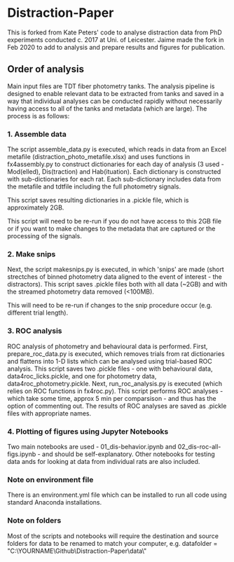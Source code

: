 # Distraction-Paper

This is forked from Kate Peters' code to analyse distraction data from PhD experiments conducted c. 2017 at Uni. of Leicester. Jaime made the fork in Feb 2020 to add to analysis and prepare results and figures for publication.

## Order of analysis

Main input files are TDT fiber photometry tanks. The analysis pipeline is designed to enable relevant data to be extracted from tanks and saved in a way that individual analyses can be conducted rapidly without necessarily having access to all of the tanks and metadata (which are large). The process is as follows:

### 1. Assemble data
The script assemble_data.py is executed, which reads in data from an Excel metafile (distraction_photo_metafile.xlsx) and uses functions in fx4assembly.py to construct dictionaries for each day of analysis (3 used - Mod(elled), Dis(traction) and Hab(ituation). Each dictionary is constructed with sub-dictionaries for each rat. Each sub-dictionary includes data from the metafile and tdtfile including the full photometry signals.

This script saves resulting dictionaries in a .pickle file, which is approximately 2GB.

This script will need to be re-run if you do not have access to this 2GB file or if you want to make changes to the metadata that are captured or the processing of the signals.

### 2. Make snips
Next, the script makesnips.py is executed, in which 'snips' are made (short strectches of binned photometry data aligned to the event of interest - the distractors). This script saves .pickle files both with all data (~2GB) and with the streamed photometry data removed (<100MB).

This will need to be re-run if changes to the snip procedure occur (e.g. different trial length).

### 3. ROC analysis
ROC analysis of photometry and behavioural data is performed. First, prepare_roc_data.py is executed, which removes trials from rat dictionaries and flattens into 1-D lists which can be analysed using trial-based ROC analysis. This script saves two .pickle files - one with behavioural data, data4roc_licks.pickle, and one for photometry data, data4roc_photometry.pickle. Next, run_roc_analysis.py is executed (which relies on ROC functions in fx4roc.py). This script performs ROC analyses - which take some time, approx 5 min per comparsison - and thus has the option of commenting out. The results of ROC analyses are saved as .pickle files with appropriate names.

### 4. Plotting of figures using Jupyter Notebooks
Two main notebooks are used - 01_dis-behavior.ipynb and 02_dis-roc-all-figs.ipynb - and should be self-explanatory. Other notebooks for testing data ands for looking at data from individual rats are also included.

### Note on environment file
There is an environment.yml file which can be installed to run all code using standard Anaconda installations.

### Note on folders
Most of the scripts and notebooks will require the destination and source folders for data to be renamed to match your computer, e.g.       datafolder = "C:\\YOURNAME\\Github\\Distraction-Paper\\data\\"

